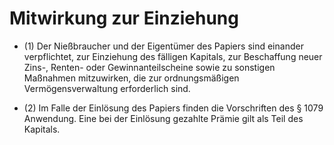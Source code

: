# Mitwirkung zur Einziehung

- (1) Der Nießbraucher und der Eigentümer des Papiers sind einander verpflichtet, zur Einziehung des fälligen Kapitals, zur Beschaffung neuer Zins-, Renten- oder Gewinnanteilscheine sowie zu sonstigen Maßnahmen mitzuwirken, die zur ordnungsmäßigen Vermögensverwaltung erforderlich sind.

- (2) Im Falle der Einlösung des Papiers finden die Vorschriften des § 1079 Anwendung. Eine bei der Einlösung gezahlte Prämie gilt als Teil des Kapitals.


